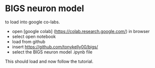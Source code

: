 # BIGS neuron model
to load into google co-labs.  

- open [google colab] (https://colab.research.google.com/) in browser
- select open notebook
- load from github
- insert https://github.com/tonykelly00/bigs/
- select the BIGS neuron model .ipynb file

This should load and now follow the tutorial.
